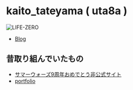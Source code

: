 # kaito\_tateyama ( uta8a )

![LIFE-ZERO](https://img.shields.io/badge/LIFE-ZERO-blue)

- [Blog](https://www.blog.uta8a.net)

## 昔取り組んでいたもの
- [サマーウォーズ9周年おめでとう非公式サイト](https://github.com/uta8a/summer_wars_9th_anniversary)
- [portfolio](https://github.com/uta8a/portfolio)

